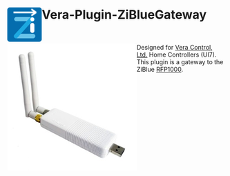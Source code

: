 # <img align="left" src="media/ziblue_gateway_logo.png"> Vera-Plugin-ZiBlueGateway
<br/>

<img align="left" src="media/rfp1000.jpg"> Designed for [Vera Control, Ltd.](http://getvera.com) Home Controllers (UI7).
<br/>
This plugin is a gateway to the ZiBlue [RFP1000](http://rfplayer.com/en/zikeys-rfp1000/).
